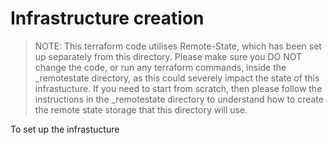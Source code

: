 # Infrastructure creation

> NOTE: This terraform code utilises Remote-State, which has been set up separately from this directory. Please make sure you DO NOT change the code, or run any terraform commands, inside the _remotestate directory, as this could severely impact the state of this infrastucture. If you need to start from scratch, then please follow the instructions in the _remotestate directory to understand how to create the remote state storage that this directory will use. 

To set up the infrastucture